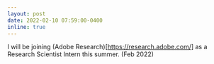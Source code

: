 ```yaml
---
layout: post
date: 2022-02-10 07:59:00-0400
inline: true
---
```

I will be joining (Adobe Research)[https://research.adobe.com/] as a Research Scientist Intern this summer. (Feb 2022)
